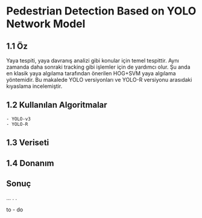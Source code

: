 # Pedestrian Detection Based on YOLO Network Model

## 1.1 Öz

Yaya tespiti, yaya davranış analizi gibi konular için temel tespittir. Aynı zamanda daha sonraki tracking gibi işlemler için de yardımcı olur. Şu anda en klasik yaya algılama tarafından önerilen HOG+SVM yaya algılama yöntemidir. Bu makalede YOLO versiyonları ve YOLO-R versiyonu arasıdaki kıyaslama incelemiştir. 

## 1.2 Kullanılan Algoritmalar
    - YOLO-v3
    - YOLO-R 

## 1.3 Veriseti

## 1.4 Donanım

## Sonuç

...
.
.

to - do



